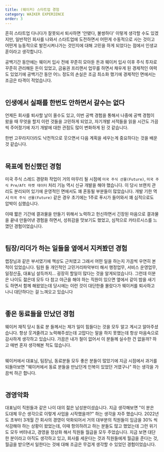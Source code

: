 ```yaml
---
title: (웨이커) 스타트업 경험
category: WAIKER EXPERIENCE
order: 3
---
```


흔히 스타트업 다니다가 잘못되서 퇴사하면 '안됐다, 불쌍하다' 이렇게 생각할 수도 있겠지만, 일반적인 회사를 나와서 스타트업에 도전하면서 어떤게 수동적으로 사는 것이고 어떤게 능동적으로 발전시켜나가는 것인지에 대해 고민을 하게 되었다는 점에서 인생교훈이라고 생각합니다.<br>

공백기간 동안에는 웨이커 입사 전에 꾸준히 모아둔 돈과 웨이커 입사 이후 주식 투자로 꾸준히 관리해둔 돈이 있었고, 금융권 프리랜서 업무를 하면서 채우게 된 경제적인 여력도 있었기에 공백기간 동안 어느 정도의 손실은 조금 최소화 했기에 경제적인 면에서는 조금은 타격이 적었습니다.<br>
<br>


## 인생에서 실패를 한번도 안하면서 갈수는 없다
언제든 회사를 퇴사할 날이 올수도 있고, 이번 공백 경험을 통해서 나중에 공백 경험이 왔을 때 무엇을 할지 이런 것들을 고민하게 되었고, 자기개발 서적들을 읽을 시간도 가끔씩 주어졌기에 자기 개발에 대한 관점도 많이 변화하게 된 것 같습니다.<br>

한번 고꾸라지더라도 낙천적으로 웃으면서 다음 계획을 세우는게 중요하다는 것을 배운 것 같습니다.<br>
<br>

## 목표에 헌신했던 경험
미국 주식 스레드 경량화 작업이 거의 마무리 될 시점에 `미국 주식 선물(Future)`, `미국 주식 Pre/Aft 마켓 데이터` 처리 기능 역시 신규 개발을 해야 했습니다. 이 당시 브랜치 관리도  분리되어 있기에 운영적인 면에서도 꽤 혼동될 부분들이 많았습니다. 개발 기한 역시 `미국 주식 선물(Future)` 같은 경우 초기에는 1주로 푸시가 들어와서 꽤 심적으로도 압박이 심했습니다.<br>

이때 짧은 기간에 결과물을 만들기 위해서 노력하고 헌신하면서 긴장된 마음으로 결과물을 끝내 만들어낸 경험을 하면서, 성취감을 맛보기도 했었고, 심적으로 카타르시스를 느꼈던 경험이었습니다.<br>
<br>

## 팀장/리더가 하는 일들을 옆에서 지켜봤던 경험
랩장님과 같은 부서였기에 책상도 근처였고 그래서 어떤 일을 하는지 가끔씩 우연히 본적이 있었습니다. 팀원 들 개인적인 고민거리파악부터 해서 행정업무, 서비스 운영업무, 일정산출, 대표님 설득까지... 굉장히 할일이 많다는 것을 알게되었습니다. 그런데 이분은 나이도 젊은데 모두 다 참고 야근을 해야 하는 직원이 있으면 옆에서 같이 밤을 새기도 하면서 함께 해왔었는데 당시에는 이런 것이 대단한줄 몰랐다가 웨이커를 퇴사하고 나니 대단하다는 걸 느껴오고 있습니다<br>
<br>

## 좋은 동료들을 만났던 경험
웨이커 재직 당시 동료 분 들께서는 제가 일이 힘들다는 것을 모두 알고 계시고 알아주셨습니다. 항상 웃겨줄려고 노력해주셨는데 고맙다는 말을 하지 못했는데 항상 마음속으로 감사하게 생각하고 있습니다. 가끔은 내가 철이 없어서 이 분들께 실수한 건 없을까? 하고 매번 혼자 생각해본 적도 많습니다. <br>
<br>

웨이커에서 대표님, 팀장님, 동료분들 모두 좋은 분들이 많았기에 지금 시점에서 과거를 되돌아보면 "웨이커에서 동료 분들을 만났던게 인복이 있었던 거였구나" 하는 생각을 가끔씩 하곤 합니다.<br>
<br>

## 경영악화
대표님이 직원들과 같은 나이 대의 젊은 남성분이셨습니다. 지금 생각해보면 "이 분은 도대체 무슨 생각으로 이렇게 사업을 시작했을까?" 하는 생각을 자주 했습니다. 2022년도 초부터 3개월 간 회사의 경영이 악화되어서 거의 대부분의 직원들이 임금을 30% 씩 삭감해야 하는 상황이 왔었는데, 이때 항의하려고 하는 분들도 많고 했었는데 그런 위기도 모두 버텨내고, 경영을 정상화 해서 직원들 월급을 모두 주었습니다. 지금 보면 대단한 분이라고 아직도 생각하고 있고, 회사를 세운다는 것과 직원들에게 월급을 준다는 것, 월급을 받으면서 일한다는 것에 대해 조금은 무겁게 생각할 수 있었던 경험이었습니다.<br>
<br>


